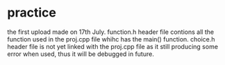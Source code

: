 # practice

the first upload made on 17th July.
function.h header file contions all the function used in the proj.cpp file whihc has the main() function.
choice.h header file is not yet linked with the proj.cpp file as it still producing some error when used, thus it will be debugged in future.
